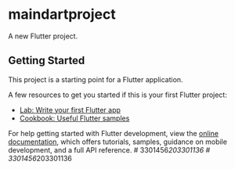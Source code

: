 # maindartproject

A new Flutter project.

## Getting Started

This project is a starting point for a Flutter application.

A few resources to get you started if this is your first Flutter project:

- [Lab: Write your first Flutter app](https://docs.flutter.dev/get-started/codelab)
- [Cookbook: Useful Flutter samples](https://docs.flutter.dev/cookbook)

For help getting started with Flutter development, view the
[online documentation](https://docs.flutter.dev/), which offers tutorials,
samples, guidance on mobile development, and a full API reference.
#   3 3 0 1 4 5 6 _ 2 0 3 3 0 1 1 3 6  
 #   3 3 0 1 4 5 6 _ 2 0 3 3 0 1 1 3 6  
 